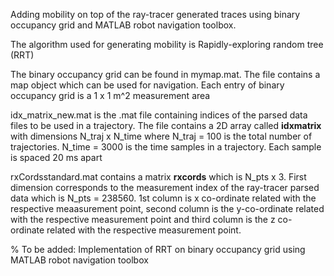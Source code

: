 Adding mobility on top of the ray-tracer generated traces using binary occupancy grid and MATLAB robot navigation toolbox.

The algorithm used for generating mobility is Rapidly-exploring random tree (RRT)

The  binary occupancy grid can be found in mymap.mat. The file contains a map object which can be used for navigation. Each entry of binary occupancy grid is a 1 x 1 m^2 measurement area

idx_matrix_new.mat is the .mat file containing indices of the parsed data files to be used in a trajectory. The file contains a 2D array called **idxmatrix** with dimensions N_traj x N_time where N_traj = 100 is the total number of trajectories. N_time = 3000 is the time samples in a trajectory. Each sample is spaced 20 ms apart

rxCordsstandard.mat contains a matrix **rxcords** which is N_pts x 3. First dimension corresponds to the measurement index of the ray-tracer parsed data which is N_pts = 238560. 1st column is x co-ordinate related with the respective meaasurement point, second column is the y-co-ordinate related with the respective measurement point and third column is the z co-ordinate related with the respective measurement point. 

% To be added: Implementation of RRT on binary occupancy grid using MATLAB robot navigation toolbox

